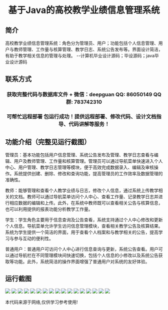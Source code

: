 <p><h1 align="center">基于Java的高校教学业绩信息管理系统</h1></p>

## 简介
高校教学业绩信息管理系统：角色分为管理员、用户；功能包括个人信息管理、用户与教师管理、工作量与核算管理、教学日志、系统公告发布等。界面设计简洁，有助于教学相关信息的管理与处理。    --计算机毕业设计源码；毕设源码；java毕业设计源码


## 联系方式
<p><h3 align="center">获取完整代码与数据库文件 + 微信：deepguan QQ: 86050149 QQ群: 783742310</h3></p>
<p><h3 align="center">可帮忙远程部署 包运行成功！提供远程部署、修改代码、设计文档指导、代码讲解等服务！</h3></p>

## 功能介绍（完整见运行截图）
管理员：基本功能包括用户信息管理、系统公告发布及管理、教学日志查看与编辑、用户及教师管理、工作量和核算管理。管理员可以通过导航菜单快速进入个人中心、用户管理、教学日志管理等模块，便于高效完成数据录入、编辑及审核操作。系统提供创建、删除、修改和查询功能，提高管理员的工作效率及数据管理的准确性。

教师：能够管理和查看个人教学业绩与日志，修改个人信息，通过系统上传教学相关的文档。教师可以通过导航菜单访问个人中心、查看工作量、记录教学日志并进行相应数据的编辑和上传。此外，在系统中教师既可以查看相关公告与核算信息，也可以利用提供的报表功能分析教学工作量。

学生：学生角色主要用于信息查询及公告查看，系统支持通过个人中心修改和更新个人信息。导航菜单允许学生访问信息管理模块，查看相关教学公告及核算结果。系统为学生提供一个简洁的界面，用于查看个人档案和与教学相关的公告，提高学习与参与互动的便利性。

普通用户：普通用户可访问个人中心进行信息查询与更新，系统公告查看。用户可以通过导航栏在不同管理模块间快速切换，包括个人信息的小修改以及系统公告获取等功能。此外，系统简洁的操作界面增强了普通用户对系统的友好体验。


## 运行截图
![](https://bs-1329754181.cos.ap-shanghai.myqcloud.com/ssm/JavaUniversityTeachingAchievementManagementSystem/img/001.jpg)
![](https://bs-1329754181.cos.ap-shanghai.myqcloud.com/ssm/JavaUniversityTeachingAchievementManagementSystem/img/002.jpg)
![](https://bs-1329754181.cos.ap-shanghai.myqcloud.com/ssm/JavaUniversityTeachingAchievementManagementSystem/img/003.jpg)
![](https://bs-1329754181.cos.ap-shanghai.myqcloud.com/ssm/JavaUniversityTeachingAchievementManagementSystem/img/004.jpg)
![](https://bs-1329754181.cos.ap-shanghai.myqcloud.com/ssm/JavaUniversityTeachingAchievementManagementSystem/img/005.jpg)
![](https://bs-1329754181.cos.ap-shanghai.myqcloud.com/ssm/JavaUniversityTeachingAchievementManagementSystem/img/006.jpg)
![](https://bs-1329754181.cos.ap-shanghai.myqcloud.com/ssm/JavaUniversityTeachingAchievementManagementSystem/img/007.jpg)
![](https://bs-1329754181.cos.ap-shanghai.myqcloud.com/ssm/JavaUniversityTeachingAchievementManagementSystem/img/008.jpg)
![](https://bs-1329754181.cos.ap-shanghai.myqcloud.com/ssm/JavaUniversityTeachingAchievementManagementSystem/img/009.jpg)
![](https://bs-1329754181.cos.ap-shanghai.myqcloud.com/ssm/JavaUniversityTeachingAchievementManagementSystem/img/010.jpg)
![](https://bs-1329754181.cos.ap-shanghai.myqcloud.com/ssm/JavaUniversityTeachingAchievementManagementSystem/img/011.jpg)
![](https://bs-1329754181.cos.ap-shanghai.myqcloud.com/ssm/JavaUniversityTeachingAchievementManagementSystem/img/012.jpg)
![](https://bs-1329754181.cos.ap-shanghai.myqcloud.com/ssm/JavaUniversityTeachingAchievementManagementSystem/img/013.jpg)
![](https://bs-1329754181.cos.ap-shanghai.myqcloud.com/ssm/JavaUniversityTeachingAchievementManagementSystem/img/014.jpg)
![](https://bs-1329754181.cos.ap-shanghai.myqcloud.com/ssm/JavaUniversityTeachingAchievementManagementSystem/img/015.jpg)
![](https://bs-1329754181.cos.ap-shanghai.myqcloud.com/ssm/JavaUniversityTeachingAchievementManagementSystem/img/016.jpg)
![](https://bs-1329754181.cos.ap-shanghai.myqcloud.com/ssm/JavaUniversityTeachingAchievementManagementSystem/img/017.jpg)

<p>本代码来源于网络,仅供学习参考使用!</p>
